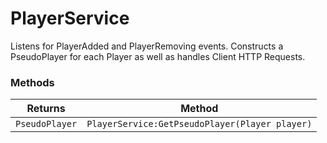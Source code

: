 # PlayerService

Listens for PlayerAdded and PlayerRemoving events.  Constructs a PseudoPlayer for each Player as well as handles Client HTTP Requests.

### Methods

| Returns | Method |
| ---------| ---------- |
| `PseudoPlayer` | `PlayerService:GetPseudoPlayer(Player player)` |